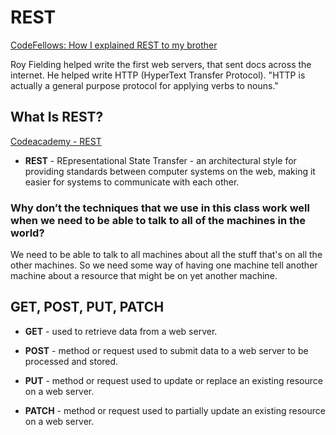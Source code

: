 # REST

[CodeFellows: How I explained REST to my brother](https://gist.github.com/brookr/5977550)

Roy Fielding helped write the first web servers, that sent docs across the internet. He helped write HTTP (HyperText Transfer Protocol). "HTTP is actually a general purpose protocol for applying verbs to nouns."

## What Is REST?

[Codeacademy - REST](https://www.codecademy.com/article/what-is-rest)

- **REST** - REpresentational State Transfer - an architectural style for providing standards between computer systems on the web, making it easier for systems to communicate with each other.

### Why don’t the techniques that we use in this class work well when we need to be able to talk to all of the machines in the world?

We need to be able to talk to all machines about all the stuff that's on all the other machines. So we need some way of having one machine tell another machine about a resource that might be on yet another machine.

## GET, POST, PUT, PATCH

- **GET** - used to retrieve data from a web server.

- **POST** - method or request used to submit data to a web server to be processed and stored.

- **PUT** - method or request used to update or replace an existing resource on a web server.

- **PATCH** - method or request used to partially update an existing resource on a web server.